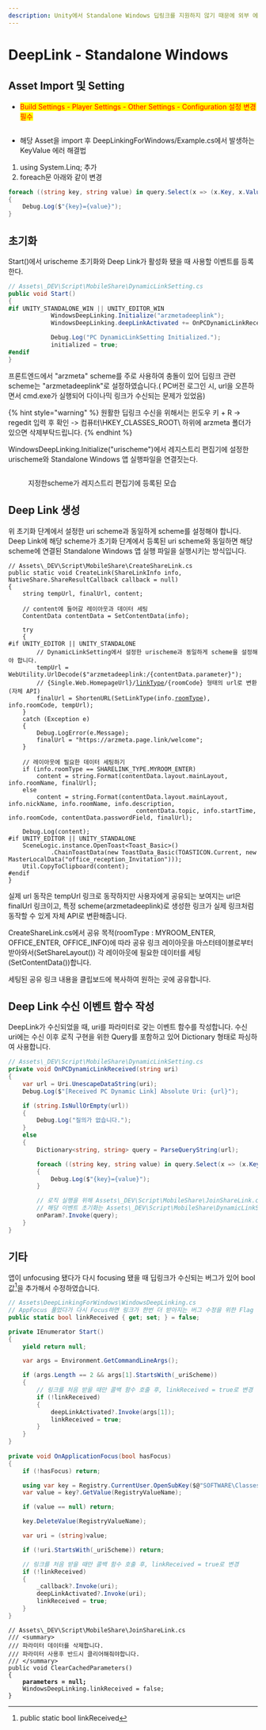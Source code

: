 ```yaml
---
description: Unity에서 Standalone Windows 딥링크를 지원하지 않기 때문에 외부 에셋을 사용하고자 합니다.
---
```


# DeepLink - Standalone Windows

## Asset Import 및 Setting

* <mark style="color:red;">Build Settings - Player Settings - Other Settings - Configuration 설정 변경 필수</mark>

<figure><img src="../../.gitbook/assets/image (33).png" alt=""><figcaption></figcaption></figure>

* 해당 Asset을 import 후 DeepLinkingForWindows/Example.cs에서 발생하는 KeyValue 에러 해결법

1. using System.Linq; 추가
2. foreach문 아래와 같이 변경

```csharp
foreach ((string key, string value) in query.Select(x => (x.Key, x.Value)))
{
    Debug.Log($"{key}={value}");
}
```

## 초기화&#x20;

Start()에서 urischeme 초기화와 Deep Link가 활성화 됐을 때 사용할 이벤트를 등록한다.

```csharp
// Assets\_DEV\Script\MobileShare\DynamicLinkSetting.cs
public void Start()
{
#if UNITY_STANDALONE_WIN || UNITY_EDITOR_WIN
            WindowsDeepLinking.Initialize("arzmetadeeplink");
            WindowsDeepLinking.deepLinkActivated += OnPCDynamicLinkReceived;

            Debug.Log("PC DynamicLinkSetting Initialized.");
            initialized = true;
#endif
}
```

프론트엔드에서 "arzmeta" scheme를 주로 사용하여 충돌이 있어 딥링크 관련 scheme는 "arzmetadeeplink"로 설정하였습니다.( PC버전 로그인 시, url을 오픈하면서 cmd.exe가 실행되어 다이나믹 링크가 수신되는 문제가 있었음)

{% hint style="warning" %}
원활한 딥링크 수신을 위해서는 윈도우 키  + R -> regedit 입력 후 확인 -> 컴퓨터\HKEY\_CLASSES\_ROOT\ 하위에 arzmeta 폴더가 있으면 삭제부탁드립니다.
{% endhint %}

WindowsDeepLinking.Initialize("urischeme")에서 레지스트리 편집기에 설정한 urischeme와 Standalone Windows 앱 실행파일을 연결짓는다.&#x20;

<figure><img src="../../.gitbook/assets/image (67).png" alt=""><figcaption><p>지정한scheme가 레지스트리 편집기에 등록된 모습</p></figcaption></figure>

## Deep Link 생성

위 초기화 단계에서 설정한 uri scheme과 동일하게 scheme를 설정해야 합니다. Deep Link에 해당 scheme가 초기화 단계에서 등록된 uri scheme와 동일하면 해당 scheme에 연결된 Standalone Windows 앱 실행 파일을 실행시키는 방식입니다.

<pre class="language-csharp"><code class="lang-csharp">// Assets\_DEV\Script\MobileShare\CreateShareLink.cs
public static void CreateLink(ShareLinkInfo info, NativeShare.ShareResultCallback callback = null)
{
    string tempUrl, finalUrl, content;

    // content에 들어갈 레이아웃과 데이터 세팅
    ContentData contentData = SetContentData(info);

    try
    {
#if UNITY_EDITOR || UNITY_STANDALONE
        // DynamicLinkSetting에서 설정한 urischeme과 동일하게 scheme을 설정해야 합니다.
        tempUrl = WebUtility.UrlDecode($"arzmetadeeplink:/{contentData.parameter}");
        // {Single.Web.HomepageUrl}/<a data-footnote-ref href="#user-content-fn-1">linkType</a>/{roomCode} 형태의 url로 변환 (자체 API)
        finalUrl = ShortenURL(SetLinkType(info.<a data-footnote-ref href="#user-content-fn-2">roomType</a>), info.roomCode, tempUrl);
    }
    catch (Exception e)
    {
        Debug.LogError(e.Message);
        finalUrl = "https://arzmeta.page.link/welcome";
    }

    // 레이아웃에 필요한 데이터 세팅하기
    if (info.roomType == SHARELINK_TYPE.MYROOM_ENTER)
        content = string.Format(contentData.layout.mainLayout, info.roomName, finalUrl);
    else
        content = string.Format(contentData.layout.mainLayout, info.nickName, info.roomName, info.description,
                                    contentData.topic, info.startTime, info.roomCode, contentData.passwordField, finalUrl);

    Debug.Log(content);
#if UNITY_EDITOR || UNITY_STANDALONE
    SceneLogic.instance.OpenToast&#x3C;Toast_Basic>()
            .ChainToastData(new ToastData_Basic(TOASTICON.Current, new MasterLocalData("office_reception_Invitation")));
    Util.CopyToClipboard(content);
#endif
}
</code></pre>

실제 url 동작은 tempUrl 링크로 동작하지만 사용자에게 공유되는 보여지는 url은 finalUrl 링크이고, 특정 scheme(arzmetadeeplink)로 생성한 링크가 실제 링크처럼 동작할 수 있게 자체 API로 변환해줍니다.

CreateShareLink.cs에서 공유 목적(roomType : MYROOM\_ENTER, OFFICE\_ENTER, OFFICE\_INFO)에 따라 공유 링크 레이아웃을 마스터테이블로부터 받아와서(SetShareLayout()) 각 레이아웃에 필요한 데이터를 세팅(SetContentData())합니다.

세팅된 공유 링크 내용을 클립보드에 복사하여 원하는 곳에 공유합니다.

## Deep Link 수신 이벤트 함수 작성

DeepLink가 수신되었을 때, uri를 파라미터로 갖는 이벤트 함수를 작성합니다. 수신 uri에는 수신 이후 로직 구현을 위한 Query를 포함하고 있어 Dictionary 형태로 파싱하여 사용합니다.

```csharp
// Assets\_DEV\Script\MobileShare\DynamicLinkSetting.cs
private void OnPCDynamicLinkReceived(string uri)
{
    var url = Uri.UnescapeDataString(uri);
    Debug.Log($"[Received PC Dynamic Link] Absolute Uri: {url}");

    if (string.IsNullOrEmpty(url))
    {
        Debug.Log("질의가 없습니다.");
    }
    else
    {
        Dictionary<string, string> query = ParseQueryString(url);

        foreach ((string key, string value) in query.Select(x => (x.Key, x.Value)))
        {
            Debug.Log($"{key}={value}");
        }

        // 로직 실행을 위해 Assets\_DEV\Script\MobileShare\JoinShareLink.cs의 OnParamReceived() 이벤트 호출
        // 해당 이벤트 초기화는 Assets\_DEV\Script\MobileShare\DynamicLinkSetting.cs의Awake()에서 해줌
        onParam?.Invoke(query);
    }
}
```

## 기타

앱이 unfocusing 됐다가 다시 focusing 됐을 때 딥링크가 수신되는 버그가 있어 bool값[^3]을 추가해서 수정하였습니다.

```csharp
// Assets\DeepLinkingForWindows\WindowsDeepLinking.cs
// AppFocus 풀었다가 다시 Focus하면 링크가 한번 더 받아지는 버그 수정을 위한 Flag
public static bool linkReceived { get; set; } = false;

private IEnumerator Start()
{
    yield return null;

    var args = Environment.GetCommandLineArgs();

    if (args.Length == 2 && args[1].StartsWith(_uriScheme))
    {
        // 링크를 처음 받을 때만 콜백 함수 호출 후, linkReceived = true로 변경
        if (!linkReceived)
        {
            deepLinkActivated?.Invoke(args[1]);
            linkReceived = true;
        }
    }
}
        
private void OnApplicationFocus(bool hasFocus)
{
    if (!hasFocus) return;

    using var key = Registry.CurrentUser.OpenSubKey($@"SOFTWARE\Classes\{_uriScheme}", writable: true);
    var value = key?.GetValue(RegistryValueName);

    if (value == null) return;

    key.DeleteValue(RegistryValueName);

    var uri = (string)value;

    if (!uri.StartsWith(_uriScheme)) return;

    // 링크를 처음 받을 때만 콜백 함수 호출 후, linkReceived = true로 변경
    if (!linkReceived)
    {        
        _callback?.Invoke(uri);
        deepLinkActivated?.Invoke(uri);
        linkReceived = true;
    }
}
```

<pre class="language-csharp"><code class="lang-csharp">// Assets\_DEV\Script\MobileShare\JoinShareLink.cs
/// &#x3C;summary>
/// 파라미터 데이터를 삭제합니다.
/// 파라미터 사용후 반드시 클리어해줘야합니다.
/// &#x3C;/summary>
public void ClearCachedParameters()
{
<strong>    parameters = null;
</strong>    WindowsDeepLinking.linkReceived = false;
}
</code></pre>

[^1]: 1 : MYROOM,

    2 : OFFICE

[^2]: OFFIICE\_INFO,&#x20;

    OFFICE\_ENTER,

    &#x20;MYROOM\_ENTER,

    &#x20; &#x20;

[^3]: public static bool linkReceived
